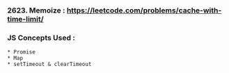 ### 2623. Memoize : https://leetcode.com/problems/cache-with-time-limit/

### JS Concepts Used :

    * Promise
    * Map
    * setTimeout & clearTimeout
